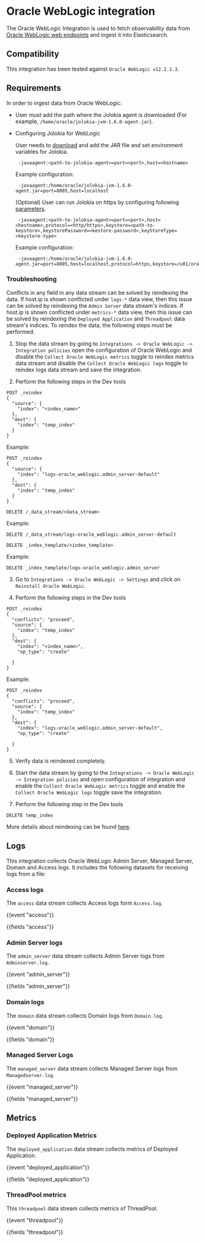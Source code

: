 # Oracle WebLogic integration

The Oracle WebLogic Integration is used to fetch observability data from [Oracle WebLogic web endpoints](https://docs.oracle.com/cd/B16240_01/doc/em.102/b25987/oracle_weblogic.htm) and ingest it into Elasticsearch.

## Compatibility

This integration has been tested against `Oracle WebLogic v12.2.1.3`.

## Requirements

In order to ingest data from Oracle WebLogic:
- User must add the path where the Jolokia agent is downloaded (For example, `/home/oracle/jolokia-jvm-1.6.0-agent.jar`).
- Configuring Jolokia for WebLogic

    User needs to [download](https://jolokia.org/download.html) and add the JAR file and set environment variables for Jolokia.

    ```
     -javaagent:<path-to-jolokia-agent>=port=<port>,host=<hostname>
    ``` 
    Example configuration:
    ```
     -javaagent:/home/oracle/jolokia-jvm-1.6.0-agent.jar=port=8005,host=localhost
    ```

    (Optional) User can run Jolokia on https by configuring following [parameters](https://jolokia.org/reference/html/agents.html#:~:text=Table%C2%A03.6.-,JVM%20agent%20configuration%20options,-Parameter).

    ```
     -javaagent:<path-to-jolokia-agent>=port=<port>,host=<hostname>,protocol=<http/https>,keystore=<path-to-keystore>,keystorePassword=<kestore-password>,keyStoreType=<keystore-type>
    ```

    Example configuration:
    ```
     -javaagent:/home/oracle/jolokia-jvm-1.6.0-agent.jar=port=8005,host=localhost,protocol=https,keystore=/u01/oracle/weblogic.jks,keystorePassword=host@123,keyStoreType=JKS
    ```
### Troubleshooting

Conflicts in any field in any data stream can be solved by reindexing the data. 
If host.ip is shown conflicted under ``logs-*`` data view, then this issue can be solved by reindexing the ``Admin Server`` data stream's indices. 
If host.ip is shown conflicted under ``metrics-*`` data view, then this issue can be solved by reindexing the ``Deployed Application`` and ``Threadpool`` data stream's indices.
To reindex the data, the following steps must be performed.

1. Stop the data stream by going to `Integrations -> Oracle WebLogic -> Integration policies` open the configuration of Oracle WebLogic and disable the `Collect Oracle WebLogic metrics` toggle to reindex metrics data stream and disable the `Collect Oracle WebLogic logs` toggle to reindex logs data stream and save the integration.

2. Perform the following steps in the Dev tools

```
POST _reindex
{
  "source": {
    "index": "<index_name>"
  },
  "dest": {
    "index": "temp_index"
  }
}  
```
Example:
```
POST _reindex
{
  "source": {
    "index": "logs-oracle_weblogic.admin_server-default"
  },
  "dest": {
    "index": "temp_index"
  }
}
```

```
DELETE /_data_stream/<data_stream>
```
Example:
```
DELETE /_data_stream/logs-oracle_weblogic.admin_server-default
```

```
DELETE _index_template/<index_template>
```
Example:
```
DELETE _index_template/logs-oracle_weblogic.admin_server
```
3. Go to `Integrations -> Oracle WebLogic -> Settings` and click on `Reinstall Oracle WebLogic`.

4. Perform the following steps in the Dev tools

```
POST _reindex
{
  "conflicts": "proceed",
  "source": {
    "index": "temp_index"
  },
  "dest": {
    "index": "<index_name>",
    "op_type": "create"

  }
}
```
Example:
```
POST _reindex
{
  "conflicts": "proceed",
  "source": {
    "index": "temp_index"
  },
  "dest": {
    "index": "logs-oracle_weblogic.admin_server-default",
    "op_type": "create"

  }
}
```

5. Verify data is reindexed completely.

6. Start the data stream by going to the `Integrations -> Oracle WebLogic -> Integration policies` and open configuration of integration and enable the `Collect Oracle WebLogic metrics` toggle and enable the `Collect Oracle WebLogic logs` toggle save the integration.

7. Perform the following step in the Dev tools

```
DELETE temp_index
```

More details about reindexing can be found [here](https://www.elastic.co/guide/en/elasticsearch/reference/current/docs-reindex.html).

## Logs

This integration collects Oracle WebLogic Admin Server, Managed Server, Domain and Access logs. It includes the following datasets for receiving logs from a file:

### Access logs

The `access` data stream collects Access logs form `Access.log`.

{{event "access"}}

{{fields "access"}}

### Admin Server logs

The `admin_server` data stream collects Admin Server logs from `Adminserver.log`.

{{event "admin_server"}}

{{fields "admin_server"}}

### Domain logs

The `domain` data stream collects Domain logs from `Domain.log`.

{{event "domain"}}

{{fields "domain"}}

### Managed Server Logs

The `managed_server` data stream collects Managed Server logs from `Managedserver.log`.

{{event "managed_server"}}

{{fields "managed_server"}}

## Metrics

### Deployed Application Metrics

The `deployed_application` data stream collects metrics of Deployed Application.

{{event "deployed_application"}}

{{fields "deployed_application"}}

### ThreadPool metrics

This `threadpool` data stream collects metrics of ThreadPool.

{{event "threadpool"}}

{{fields "threadpool"}}
